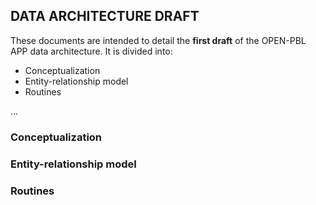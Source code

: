 ## DATA ARCHITECTURE DRAFT   

These documents are intended to detail the **first draft** of the OPEN-PBL APP data architecture. It is divided into:
* Conceptualization
* Entity-relationship model
* Routines

...
### Conceptualization


### Entity-relationship model


### Routines
